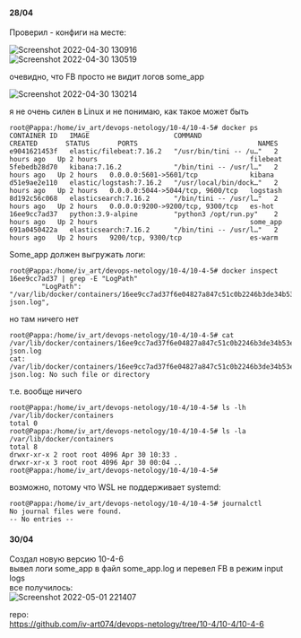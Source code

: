 #### 28/04
Проверил - конфиги на месте:  

![Screenshot 2022-04-30 130916](https://user-images.githubusercontent.com/87374285/166088264-05bce65a-ac0a-4678-8514-ffa7336ab06f.jpg)  
![Screenshot 2022-04-30 130519](https://user-images.githubusercontent.com/87374285/166088303-8dbbde7f-1266-4ba5-8499-548b93562b0d.jpg)  

очевидно, что FB просто не видит логов some_app  

![Screenshot 2022-04-30 130214](https://user-images.githubusercontent.com/87374285/166088314-08eba0f2-1875-4ab1-b6ef-8638ca8da098.jpg)  

я не очень силен в Linux и не понимаю, как такое может быть  

```
root@Pappa:/home/iv_art/devops-netology/10-4/10-4-5# docker ps
CONTAINER ID   IMAGE                     COMMAND                  CREATED       STATUS       PORTS                              NAMES
e9041621453f   elastic/filebeat:7.16.2   "/usr/bin/tini -- /u…"   2 hours ago   Up 2 hours                                      filebeat
5febedb28d70   kibana:7.16.2             "/bin/tini -- /usr/l…"   2 hours ago   Up 2 hours   0.0.0.0:5601->5601/tcp             kibana
d51e9ae2e110   elastic/logstash:7.16.2   "/usr/local/bin/dock…"   2 hours ago   Up 2 hours   0.0.0.0:5044->5044/tcp, 9600/tcp   logstash
8d192c56c068   elasticsearch:7.16.2      "/bin/tini -- /usr/l…"   2 hours ago   Up 2 hours   0.0.0.0:9200->9200/tcp, 9300/tcp   es-hot
16ee9cc7ad37   python:3.9-alpine         "python3 /opt/run.py"    2 hours ago   Up 2 hours                                      some_app
691a0450422a   elasticsearch:7.16.2      "/bin/tini -- /usr/l…"   2 hours ago   Up 2 hours   9200/tcp, 9300/tcp                 es-warm
```
Some_app должен выгружать логи:  

```
root@Pappa:/home/iv_art/devops-netology/10-4/10-4-5# docker inspect 16ee9cc7ad37 | grep -E "LogPath"
        "LogPath": "/var/lib/docker/containers/16ee9cc7ad37f6e04827a847c51c0b2246b3de34b53e97ba52af79c0d1a132ce/16ee9cc7ad37f6e04827a847c51c0b2246b3de34b53e97ba52af79c0d1a132ce-json.log",
```
но там ничего нет  

```
root@Pappa:/home/iv_art/devops-netology/10-4/10-4-5# cat /var/lib/docker/containers/16ee9cc7ad37f6e04827a847c51c0b2246b3de34b53e97ba52af79c0d1a132ce/16ee9cc7ad37f6e04827a847c51c0b2246b3de34b53e97ba52af79c0d1a132ce-json.log
cat: /var/lib/docker/containers/16ee9cc7ad37f6e04827a847c51c0b2246b3de34b53e97ba52af79c0d1a132ce/16ee9cc7ad37f6e04827a847c51c0b2246b3de34b53e97ba52af79c0d1a132ce-json.log: No such file or directory
```
т.е. вообще ничего  

```
root@Pappa:/home/iv_art/devops-netology/10-4/10-4-5# ls -lh /var/lib/docker/containers
total 0
root@Pappa:/home/iv_art/devops-netology/10-4/10-4-5# ls -la /var/lib/docker/containers
total 8
drwxr-xr-x 2 root root 4096 Apr 30 10:33 .
drwxr-xr-x 3 root root 4096 Apr 30 00:04 ..
root@Pappa:/home/iv_art/devops-netology/10-4/10-4-5#
```
возможно, потому что WSL не поддерживает systemd:   

```
root@Pappa:/home/iv_art/devops-netology/10-4/10-4-5# journalctl
No journal files were found.
-- No entries --
```

#### 30/04  
Создал новую версию  10-4-6  
вывел логи some_app в файл some_app.log и перевел FB в режим input logs  
все получилось:  
![Screenshot 2022-05-01 221407](https://user-images.githubusercontent.com/87374285/166145383-23d60faa-bfe6-410c-ab52-da42097255da.jpg)  

repo:  
https://github.com/iv-art074/devops-netology/tree/10-4/10-4/10-4-6  

